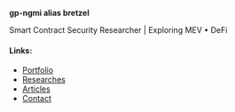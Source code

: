 **gp-ngmi alias bretzel** <br>

Smart Contract Security Researcher | Exploring MEV • DeFi

#### Links:
- [Portfolio](https://bretzel.on-fleek.app/portfolio)
- [Researches](https://bretzel.on-fleek.app/research)
- [Articles](https://bretzel.on-fleek.app/articles)
- [Contact](https://bretzel.on-fleek.app)
